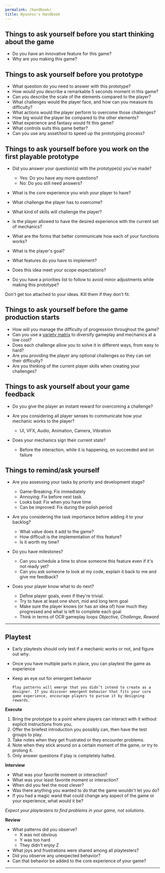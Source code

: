 ```yaml
---
permalink: /handbook/
title: Nyunesu's Handbook
---
```




## Things to ask yourself before you start thinking about the game

- Do you have an innovative feature for this game?
- Why are you making this game?



## Things to ask yourself before you prototype

- What question do you need to answer with this prototype?
- How would you describe a remarkable 5 seconds moment in this game?
- Can you describe the scale of the elements compared to the player?
- What challenges would the player face, and how can you measure its difficulty?
- What actions would the player perform to overcome those challenges?
- How big would the player be compared to the other elements?
- What experience and fantasy would fit this game?
- What controls suits this game better?
- Can you use any asset/tool to speed up the prototyping process?



## Things to ask yourself before you work on the first playable prototype

- Did you answer your question(s) with the prototype(s) you've made?

  - Yes: Do you have any more questions?
  - No: Do you still need answers?

- What is the core experience you wish your player to have?

- What challenge the player has to overcome?

- What kind of skills will challenge the player?

- Is the player allowed to have the desired experience with the current set of mechanics?

- What are the forms that better communicate how each of your functions works?

- What is the player's goal?

- What features do you have to implement?

- Does this idea meet your scope expectations?

- Do you have a priorities list to follow to avoid minor adjustments while making this prototype?

Don't get too attached to your ideas. Kill them if they don't fit.



## Things to ask yourself before the game production starts

- How will you manage the difficulty of progression throughout the game?
- Can you use a [variety matrix](https://www.gamasutra.com/view/feature/167214/rational_design_the_core_of_.php?page=7) to diversify gameplay and mechanics at a low cost?
- Does each challenge allow you to solve it in different ways, from easy to hard?
- Are you providing the player any optional challenges so they can set their difficulty?
- Are you thinking of the current player skills when creating your challenges?



## Things to ask yourself about your game feedback

- Do you give the player an instant reward for overcoming a challenge?

- Are you considering all player senses to communicate how your mechanic works to the player?

  - UI, VFX, Audio, Animation, Camera, Vibration

- Does your mechanics sign their current state?

  - Before the interaction, while it is happening, on succeeded and on failure



## Things to remind/ask yourself

- Are you assessing your tasks by priority and development stage?

  - Game-Breaking: Fix immediately
  - Annoying: Fix before next task
  - Looks bad: Fix when you have time
  - Can be improved: Fix during the polish period

- Are you considering the task importance before adding it to your backlog?

  - What value does it add to the game?
  - How difficult is the implementation of this feature?
  - Is it worth my time?

- Do you have milestones?

  - Can you schedule a time to show someone this feature even if it's not ready yet?
  - Can you ask someone to look at my code, explain it back to me and give me feedback?

- Does your player know what to do next?

  - Define player goals, even if they're trivial.
  - Try to have at least one short, mid and long term goal
  - Make sure the player knows (or has an idea of) how much they progressed and what is left to complete each goal
  - Think in terms of OCR gameplay loops *Objective, Challenge, Reward*

----

## Playtest

- Early playtests should only test if a mechanic works or not, and figure out why.
- Once you have multiple parts in place, you can playtest the game as experience

- Keep an eye out for emergent behavior

  ```
  Play patterns will emerge that you didn’t intend to create as a designer. If you discover emergent behavior that fits your core game experience, encourage players to pursue it by designing rewards.
  ```

**Execute**

1. Bring the prototype to a point where players can interact with it without explicit instructions from you.
2. Offer the briefest introduction you possibly can, then have the test groups to play.
3. Take notes when they get frustrated or they encounter problems.
4. Note when they stick around on a certain moment of the game, or try to prolong it.
5. Only answer questions if play is completely halted.

**Interview**

- What was your favorite moment or interaction?
- What was your least favorite moment or interaction?
- When did you feel the most clever?
- Was there anything you wanted to do that the game wouldn't let you do?
- If you had a magic wand that could change any aspect of the game or your experience, what would it be?

*Expect your playtesters to find problems in your game, not solutions*.

**Review**

- What patterns did you observe?
  - X was not obvious
  - Y was too hard
  - They didn't enjoy Z
- What joys and frustrations were shared among all playtesters?
- Did you observe any unexpected behavior?
- Can that behavior be added to the core experience of your game? 

----

